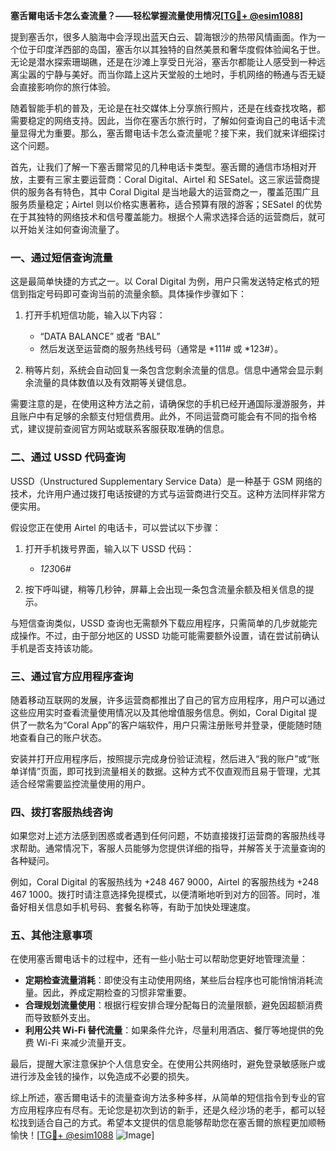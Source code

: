 **塞舌爾电话卡怎么查流量？——轻松掌握流量使用情况[[TG💪+ @esim1088](https://t.me/s/esim1088)]**

提到塞舌尔，很多人脑海中会浮现出蓝天白云、碧海银沙的热带风情画面。作为一个位于印度洋西部的岛国，塞舌尔以其独特的自然美景和奢华度假体验闻名于世。无论是潜水探索珊瑚礁，还是在沙滩上享受日光浴，塞舌尔都能让人感受到一种远离尘嚣的宁静与美好。而当你踏上这片天堂般的土地时，手机网络的畅通与否无疑会直接影响你的旅行体验。

随着智能手机的普及，无论是在社交媒体上分享旅行照片，还是在线查找攻略，都需要稳定的网络支持。因此，当你在塞舌尔旅行时，了解如何查询自己的电话卡流量显得尤为重要。那么，塞舌爾电话卡怎么查流量呢？接下来，我们就来详细探讨这个问题。

首先，让我们了解一下塞舌爾常见的几种电话卡类型。塞舌爾的通信市场相对开放，主要有三家主要运营商：Coral Digital、Airtel 和 SESatel。这三家运营商提供的服务各有特色，其中 Coral Digital 是当地最大的运营商之一，覆盖范围广且服务质量稳定；Airtel 则以价格实惠著称，适合预算有限的游客；SESatel 的优势在于其独特的网络技术和信号覆盖能力。根据个人需求选择合适的运营商后，就可以开始关注如何查询流量了。

### **一、通过短信查询流量**

这是最简单快捷的方式之一。以 Coral Digital 为例，用户只需发送特定格式的短信到指定号码即可查询当前的流量余额。具体操作步骤如下：

1. 打开手机短信功能，输入以下内容：
   - “DATA BALANCE” 或者 “BAL”
   - 然后发送至运营商的服务热线号码（通常是 *111# 或 *123#）。
   
2. 稍等片刻，系统会自动回复一条包含您剩余流量的信息。信息中通常会显示剩余流量的具体数值以及有效期等关键信息。

需要注意的是，在使用这种方法之前，请确保您的手机已经开通国际漫游服务，并且账户中有足够的余额支付短信费用。此外，不同运营商可能会有不同的指令格式，建议提前查阅官方网站或联系客服获取准确的信息。

### **二、通过 USSD 代码查询**

USSD（Unstructured Supplementary Service Data）是一种基于 GSM 网络的技术，允许用户通过拨打电话按键的方式与运营商进行交互。这种方法同样非常方便实用。

假设您正在使用 Airtel 的电话卡，可以尝试以下步骤：

1. 打开手机拨号界面，输入以下 USSD 代码：
   - *123*06#
   
2. 按下呼叫键，稍等几秒钟，屏幕上会出现一条包含流量余额及相关信息的提示。

与短信查询类似，USSD 查询也无需额外下载应用程序，只需简单的几步就能完成操作。不过，由于部分地区的 USSD 功能可能需要额外设置，请在尝试前确认手机是否支持该功能。

### **三、通过官方应用程序查询**

随着移动互联网的发展，许多运营商都推出了自己的官方应用程序，用户可以通过这些应用实时查看流量使用情况以及其他增值服务信息。例如，Coral Digital 提供了一款名为“Coral App”的客户端软件，用户只需注册账号并登录，便能随时随地查看自己的账户状态。

安装并打开应用程序后，按照提示完成身份验证流程，然后进入“我的账户”或“账单详情”页面，即可找到流量相关的数据。这种方式不仅直观而且易于管理，尤其适合经常需要监控流量使用的用户。

### **四、拨打客服热线咨询**

如果您对上述方法感到困惑或者遇到任何问题，不妨直接拨打运营商的客服热线寻求帮助。通常情况下，客服人员能够为您提供详细的指导，并解答关于流量查询的各种疑问。

例如，Coral Digital 的客服热线为 +248 467 9000，Airtel 的客服热线为 +248 467 1000。拨打时请注意选择免提模式，以便清晰地听到对方的回答。同时，准备好相关信息如手机号码、套餐名称等，有助于加快处理速度。

### **五、其他注意事项**

在使用塞舌爾电话卡的过程中，还有一些小贴士可以帮助您更好地管理流量：

- **定期检查流量消耗**：即使没有主动使用网络，某些后台程序也可能悄悄消耗流量。因此，养成定期检查的习惯非常重要。
- **合理规划流量使用**：根据行程安排合理分配每日的流量限额，避免因超额消费而导致额外支出。
- **利用公共 Wi-Fi 替代流量**：如果条件允许，尽量利用酒店、餐厅等地提供的免费 Wi-Fi 来减少流量开支。

最后，提醒大家注意保护个人信息安全。在使用公共网络时，避免登录敏感账户或进行涉及金钱的操作，以免造成不必要的损失。

综上所述，塞舌爾电话卡的流量查询方法多种多样，从简单的短信指令到专业的官方应用程序应有尽有。无论您是初次到访的新手，还是久经沙场的老手，都可以轻松找到适合自己的方式。希望本文提供的信息能够帮助您在塞舌爾的旅程更加顺畅愉快！[[TG💪+ @esim1088](https://t.me/s/esim1088) ![Image](https://i.postimg.cc/4NQfJmqS/Snipaste-2025-05-13-00-14-12.png)]